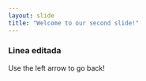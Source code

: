 ```yaml
---
layout: slide
title: "Welcome to our second slide!"
---
```

### Linea editada
Use the left arrow to go back!
